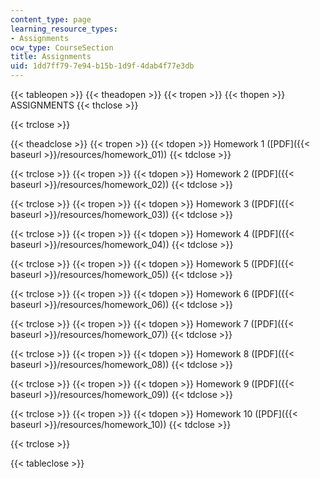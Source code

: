 ```yaml
---
content_type: page
learning_resource_types:
- Assignments
ocw_type: CourseSection
title: Assignments
uid: 1dd7ff79-7e94-b15b-1d9f-4dab4f77e3db
---
```


{{< tableopen >}}
{{< theadopen >}}
{{< tropen >}}
{{< thopen >}}
ASSIGNMENTS
{{< thclose >}}

{{< trclose >}}

{{< theadclose >}}
{{< tropen >}}
{{< tdopen >}}
Homework 1 ([PDF]({{< baseurl >}}/resources/homework_01))
{{< tdclose >}}

{{< trclose >}}
{{< tropen >}}
{{< tdopen >}}
Homework 2 ([PDF]({{< baseurl >}}/resources/homework_02))
{{< tdclose >}}

{{< trclose >}}
{{< tropen >}}
{{< tdopen >}}
Homework 3 ([PDF]({{< baseurl >}}/resources/homework_03))
{{< tdclose >}}

{{< trclose >}}
{{< tropen >}}
{{< tdopen >}}
Homework 4 ([PDF]({{< baseurl >}}/resources/homework_04))
{{< tdclose >}}

{{< trclose >}}
{{< tropen >}}
{{< tdopen >}}
Homework 5 ([PDF]({{< baseurl >}}/resources/homework_05))
{{< tdclose >}}

{{< trclose >}}
{{< tropen >}}
{{< tdopen >}}
Homework 6 ([PDF]({{< baseurl >}}/resources/homework_06))
{{< tdclose >}}

{{< trclose >}}
{{< tropen >}}
{{< tdopen >}}
Homework 7 ([PDF]({{< baseurl >}}/resources/homework_07))
{{< tdclose >}}

{{< trclose >}}
{{< tropen >}}
{{< tdopen >}}
Homework 8 ([PDF]({{< baseurl >}}/resources/homework_08))
{{< tdclose >}}

{{< trclose >}}
{{< tropen >}}
{{< tdopen >}}
Homework 9 ([PDF]({{< baseurl >}}/resources/homework_09))
{{< tdclose >}}

{{< trclose >}}
{{< tropen >}}
{{< tdopen >}}
Homework 10 ([PDF]({{< baseurl >}}/resources/homework_10))
{{< tdclose >}}

{{< trclose >}}

{{< tableclose >}}